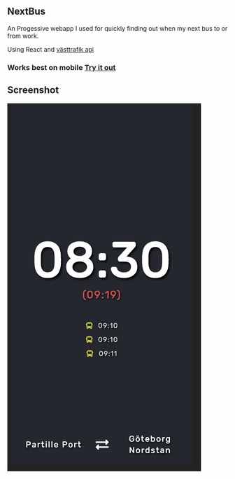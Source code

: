 ## NextBus
An Progessive webapp I used for quickly finding out when my next bus to or from work.

Using React and [västtrafik api](https://developer.vasttrafik.se/)

### Works best on mobile [Try it out](https://bennycarlsson.github.io/nextbus/)


## Screenshot
![Screenshot of website](./screenshot.png?raw=true "Screenshot of website")

